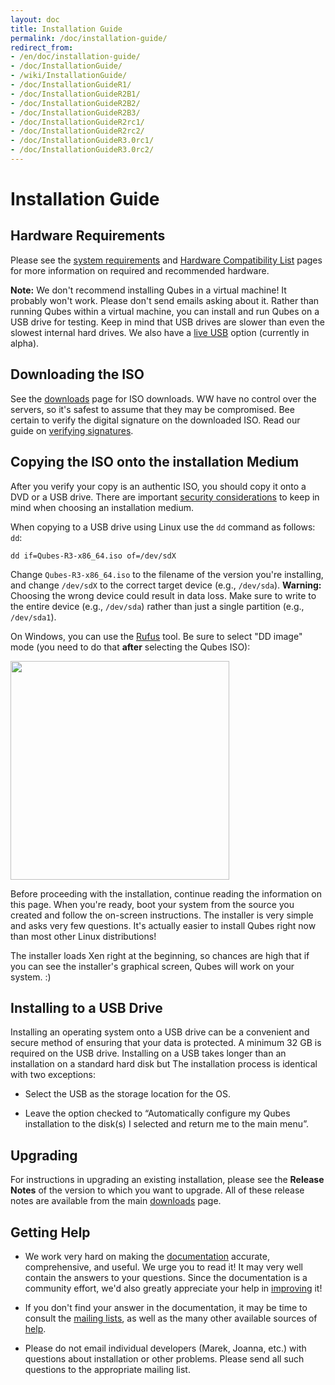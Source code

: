 ```yaml
---
layout: doc
title: Installation Guide
permalink: /doc/installation-guide/
redirect_from:
- /en/doc/installation-guide/
- /doc/InstallationGuide/
- /wiki/InstallationGuide/
- /doc/InstallationGuideR1/
- /doc/InstallationGuideR2B1/
- /doc/InstallationGuideR2B2/
- /doc/InstallationGuideR2B3/
- /doc/InstallationGuideR2rc1/
- /doc/InstallationGuideR2rc2/
- /doc/InstallationGuideR3.0rc1/
- /doc/InstallationGuideR3.0rc2/
---
```


Installation Guide
==================

Hardware Requirements
---------------------

Please see the [system requirements] and [Hardware Compatibility List] pages for
more information on required and recommended hardware.

**Note:** We don't recommend installing Qubes in a virtual machine! It probably
won't work. Please don't send emails asking about it. Rather than running Qubes within a virtual machine, 
you can install and run Qubes on a USB drive for testing. Keep in mind that USB drives are 
slower than even the slowest internal hard drives. We also have a [live USB]
option (currently in alpha).


Downloading the ISO
-------------------

See the [downloads] page for ISO downloads. WW have no control over the servers, so it's  safest to assume that they may be
compromised. Bee certain to verify the digital signature on the downloaded
ISO. Read our guide on [verifying signatures].


Copying the ISO onto the installation Medium
--------------------------------------------

After you verify your copy is an authentic ISO, you should copy it onto a DVD or a USB drive. There are important [security considerations] to keep in mind when choosing
an installation medium.

When copying to a USB drive using Linux use the `dd` command as follows: `dd`:

    dd if=Qubes-R3-x86_64.iso of=/dev/sdX

Change `Qubes-R3-x86_64.iso` to the filename of the version you're installing,
and change `/dev/sdX` to the correct target device (e.g., `/dev/sda`).
**Warning:** Choosing the wrong device could result in data loss. Make sure to
write to the entire device (e.g., `/dev/sda`) rather than just a single
partition (e.g., `/dev/sda1`).

On Windows, you can use the [Rufus] tool. Be sure to select "DD image" mode (you
need to do that **after** selecting the Qubes ISO):

<img src="/attachment/wiki/InstallationGuide/rufus-main-boxed.png" height="350">

Before proceeding with the installation, continue reading
the information on this page. When you're ready, boot your system from the
source you created and follow the on-screen instructions. The installer is very
simple and asks very few questions. It's actually easier to install Qubes right
now than most other Linux distributions!

The installer loads Xen right at the beginning, so chances are high that if you
can see the installer's graphical screen, Qubes will work on your system. :)


Installing to a USB Drive
-------------------------

Installing an operating system onto a USB drive can be a convenient and secure
method of ensuring that your data is protected. A minimum 32 GB is required on the USB drive. Installing on a USB takes longer than an installation on a standard hard disk but The installation process is identical with two exceptions:

* Select the USB as the storage location for the OS. 

* Leave the option checked to “Automatically configure my Qubes installation to
the disk(s) I selected and return me to the main menu”.


Upgrading
---------

For instructions in upgrading an existing installation, please see the **Release
Notes** of the version to which you want to upgrade. All of these release notes
are available from the main [downloads] page.


Getting Help
------------

 * We work very hard on making the [documentation] accurate, comprehensive, and
   useful. We urge you to read it! It may very well contain the answers to your
   questions. Since the documentation is a community effort, we'd also greatly
   appreciate your help in [improving] it!

 * If you don't find your answer in the documentation, it may be time to consult
   the [mailing lists], as well as the many other available sources of [help].

 * Please do not email individual developers (Marek, Joanna, etc.) with
   questions about installation or other problems. Please send all such
   questions to the appropriate mailing list.


[system requirements]: /doc/system-requirements/
[Hardware Compatibility List]: /hcl/
[live USB]: /doc/live-usb/
[downloads]: /downloads/
[verifying signatures]: /security/verifying-signatures/
[security considerations]: /doc/install-security/
[Rufus]: http://rufus.akeo.ie/
[documentation]: /doc/
[improving]: /doc/doc-guidelines/
[mailing lists]: /doc/mailing-lists/
[help]: /help/

